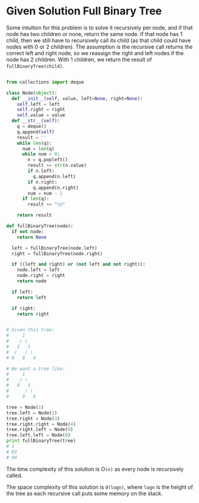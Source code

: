 # Given Solution Full Binary Tree


Some intuition for this problem is to solve it recursively per node, and if that node has two children or none, return the same node. If that node has 1 child, then we still have to recursively call its child (as that child could have nodes with 0 or 2 children). The assumption is the recursive call returns the correct left and right node, so we reassign the right and left nodes if the node has 2 children. With 1 children, we return the result of `fullBinaryTree(child)`.


```python

from collections import deque

class Node(object):
  def __init__(self, value, left=None, right=None):
    self.left = left
    self.right = right
    self.value = value
  def __str__(self):
    q = deque()
    q.append(self)
    result = ''
    while len(q):
      num = len(q)
      while num > 0:
        n = q.popleft()
        result += str(n.value)
        if n.left:
          q.append(n.left)
        if n.right:
          q.append(n.right)
        num = num - 1
      if len(q):
        result += "\n"

    return result

def fullBinaryTree(node):
  if not node:
    return None

  left = fullBinaryTree(node.left)
  right = fullBinaryTree(node.right)

  if ((left and right) or (not left and not right)):
    node.left = left
    node.right = right
    return node

  if left:
    return left

  if right:
    return right


# Given this tree:
#     1
#    / \ 
#   2   3
#  /   / \
# 0   9   4

# We want a tree like:
#     1
#    / \ 
#   0   3
#      / \
#     9   4

tree = Node(1)
tree.left = Node(2)
tree.right = Node(3)
tree.right.right = Node(4)
tree.right.left = Node(9)
tree.left.left = Node(0)
print fullBinaryTree(tree)
# 1
# 03
# 94

```


The time complexity of this solution is O`(n)` as every node is recursively called.

The space complexity of this solution is `O(logn)`, where `logn` is the height of the tree as each recursive call puts some memory on the stack.



